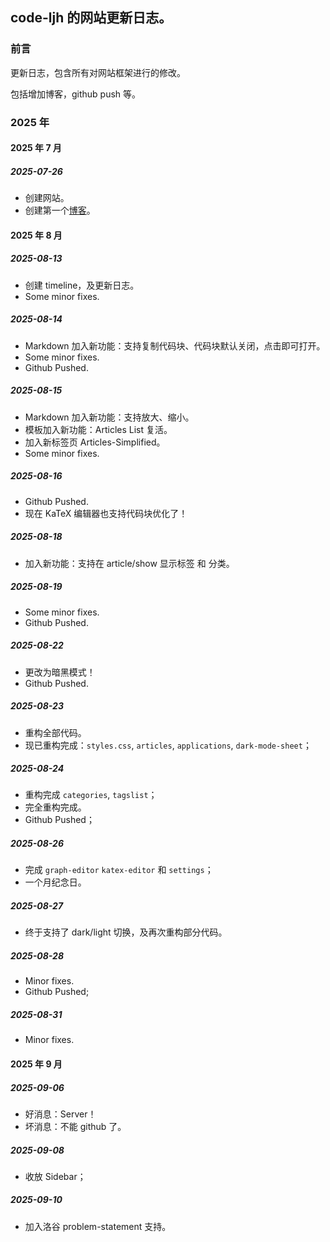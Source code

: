 ## code-ljh 的网站更新日志。

### 前言

更新日志，包含所有对网站框架进行的修改。

包括增加博客，github push 等。

### 2025 年

#### 2025 年 7 月

##### 2025-07-26

- 创建网站。
- 创建第一个[博客](/articles/hello-world)。

#### 2025 年 8 月

##### 2025-08-13

- 创建 timeline，及更新日志。
- Some minor fixes.

##### 2025-08-14

- Markdown 加入新功能：支持复制代码块、代码块默认关闭，点击即可打开。
- Some minor fixes.
- Github Pushed.

##### 2025-08-15

- Markdown 加入新功能：支持放大、缩小。
- 模板加入新功能：Articles List 复活。
- 加入新标签页 Articles-Simplified。
- Some minor fixes.

##### 2025-08-16

- Github Pushed. 
- 现在 KaTeX 编辑器也支持代码块优化了！

##### 2025-08-18

- 加入新功能：支持在 article/show 显示标签 和 分类。

##### 2025-08-19

- Some minor fixes.
- Github Pushed.

##### 2025-08-22

- 更改为暗黑模式！
- Github Pushed.

##### 2025-08-23

- 重构全部代码。
- 现已重构完成：`styles.css`, `articles`, `applications`, `dark-mode-sheet`；

##### 2025-08-24

- 重构完成 `categories`, `tagslist`；
- 完全重构完成。
- Github Pushed；

##### 2025-08-26

- 完成 `graph-editor` `katex-editor` 和 `settings`；
- 一个月纪念日。

##### 2025-08-27

- 终于支持了 dark/light 切换，及再次重构部分代码。

##### 2025-08-28

- Minor fixes.
- Github Pushed;

##### 2025-08-31

- Minor fixes.

#### 2025 年 9 月

##### 2025-09-06

- 好消息：Server！
- 坏消息：不能 github 了。

##### 2025-09-08

- 收放 Sidebar；

##### 2025-09-10

- 加入洛谷 problem-statement 支持。